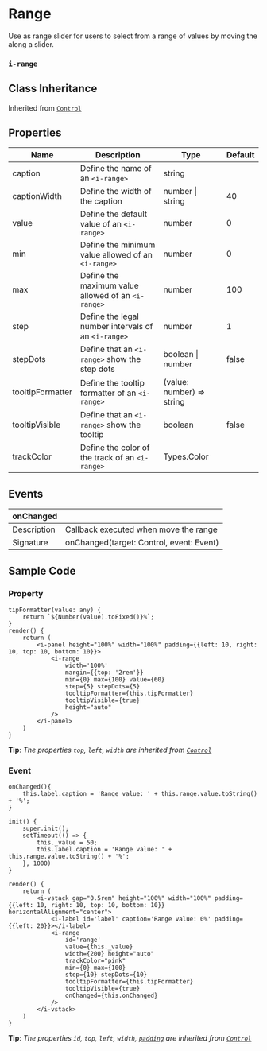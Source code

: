 # Range

Use as range slider for users to select from a range of values by moving the along a slider.

### `i-range`

## Class Inheritance
Inherited from [`Control`](components/Control/README.md)

## Properties

| Name             | Description                                         | Type                      | Default |
| ---------------- | --------------------------------------------------- | ------------------------- | ------- |
| caption          | Define the name of an `<i-range>`                   | string                    |         |
| captionWidth     | Define the width of the caption                     | number \| string          | 40      |
| value            | Define the default value of an `<i-range>`          | number                    | 0       |
| min              | Define the minimum value allowed of an `<i-range>`  | number                    | 0       |
| max              | Define the maximum value allowed of an `<i-range>`  | number                    | 100     |
| step             | Define the legal number intervals of an `<i-range>` | number                    | 1       |
| stepDots         | Define that an `<i-range>` show the step dots       | boolean \| number         | false   |
| tooltipFormatter | Define the tooltip formatter of an `<i-range>`      | (value: number) => string |         |
| tooltipVisible   | Define that an `<i-range>` show the tooltip         | boolean                   | false   |
| trackColor       | Define the color of the track of an `<i-range>`     | Types.Color               |         |

## Events

| **onChanged**  |                                                |
| -------------- | ---------------------------------------------- |
| Description    | Callback executed when move the range          |
| Signature      | onChanged(target: Control, event: Event)       |

## Sample Code

### Property
```typescript(samples/i-range_1.tsx)
tipFormatter(value: any) {
    return `${Number(value).toFixed()}%`;
}
render() {
    return (
        <i-panel height="100%" width="100%" padding={{left: 10, right: 10, top: 10, bottom: 10}}>
            <i-range
                width='100%'
                margin={{top: '2rem'}}
                min={0} max={100} value={60} 
                step={5} stepDots={5}
                tooltipFormatter={this.tipFormatter}
                tooltipVisible={true}
                height="auto"
            />
        </i-panel>
    )
}
```
**Tip**: _The properties `top`, `left`, `width` are inherited from [`Control`](components/Control/README.md)_

### Event
```typescript(samples/i-range_2.tsx)
onChanged(){
    this.label.caption = 'Range value: ' + this.range.value.toString() + '%';
}

init() {
    super.init();
    setTimeout(() => {
        this._value = 50;
        this.label.caption = 'Range value: ' + this.range.value.toString() + '%';
    }, 1000)
}

render() {
    return (
        <i-vstack gap="0.5rem" height="100%" width="100%" padding={{left: 10, right: 10, top: 10, bottom: 10}} horizontalAlignment="center">
            <i-label id='label' caption='Range value: 0%' padding={{left: 20}}></i-label>
            <i-range
                id='range'
                value={this._value}
                width={200} height="auto"
                trackColor="pink"
                min={0} max={100}
                step={10} stepDots={10}
                tooltipFormatter={this.tipFormatter}
                tooltipVisible={true}
                onChanged={this.onChanged}
            />
        </i-vstack>
    )
}
```
**Tip**: _The properties `id`, `top`, `left`, `width`, [`padding`](../customDataType/README.md#ispace) are inherited from [`Control`](components/Control/README.md)_